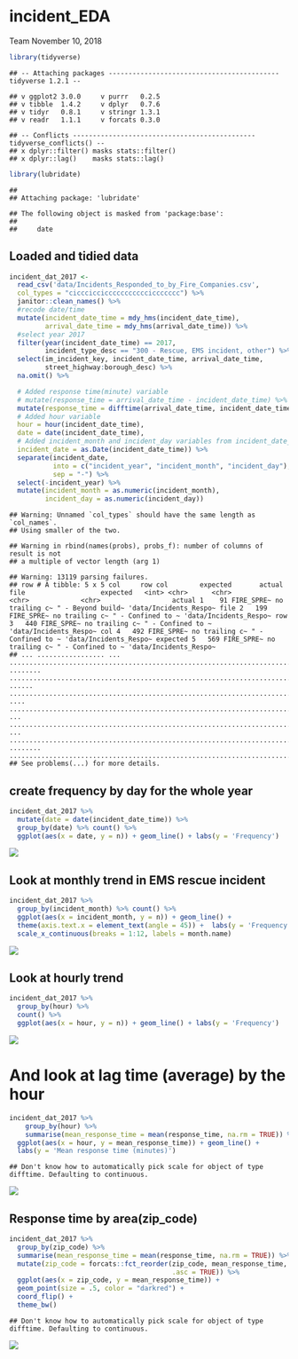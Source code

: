 incident\_EDA
================
Team
November 10, 2018

``` r
library(tidyverse)
```

    ## -- Attaching packages ------------------------------------------- tidyverse 1.2.1 --

    ## v ggplot2 3.0.0     v purrr   0.2.5
    ## v tibble  1.4.2     v dplyr   0.7.6
    ## v tidyr   0.8.1     v stringr 1.3.1
    ## v readr   1.1.1     v forcats 0.3.0

    ## -- Conflicts ---------------------------------------------- tidyverse_conflicts() --
    ## x dplyr::filter() masks stats::filter()
    ## x dplyr::lag()    masks stats::lag()

``` r
library(lubridate)
```

    ## 
    ## Attaching package: 'lubridate'

    ## The following object is masked from 'package:base':
    ## 
    ##     date

Loaded and tidied data
----------------------

``` r
incident_dat_2017 <-  
  read_csv('data/Incidents_Responded_to_by_Fire_Companies.csv',
  col_types = "cicccicciccccccccccciccccccc") %>% 
  janitor::clean_names() %>% 
  #recode date/time
  mutate(incident_date_time = mdy_hms(incident_date_time),
         arrival_date_time = mdy_hms(arrival_date_time)) %>% 
  #select year 2017
  filter(year(incident_date_time) == 2017,
         incident_type_desc == "300 - Rescue, EMS incident, other") %>% 
  select(im_incident_key, incident_date_time, arrival_date_time,
         street_highway:borough_desc) %>% 
  na.omit() %>% 

  # Added response time(minute) variable
  # mutate(response_time = arrival_date_time - incident_date_time) %>%
  mutate(response_time = difftime(arrival_date_time, incident_date_time, units = 'mins'),
  # Added hour variable
  hour = hour(incident_date_time),
  date = date(incident_date_time),
  # Added incident_month and incident_day variables from incident_date_time
  incident_date = as.Date(incident_date_time)) %>% 
  separate(incident_date, 
           into = c("incident_year", "incident_month", "incident_day"), 
           sep = "-") %>% 
  select(-incident_year) %>% 
  mutate(incident_month = as.numeric(incident_month),
         incident_day = as.numeric(incident_day))
```

    ## Warning: Unnamed `col_types` should have the same length as `col_names`.
    ## Using smaller of the two.

    ## Warning in rbind(names(probs), probs_f): number of columns of result is not
    ## a multiple of vector length (arg 1)

    ## Warning: 13119 parsing failures.
    ## row # A tibble: 5 x 5 col     row col        expected       actual            file                   expected   <int> <chr>      <chr>          <chr>             <chr>                  actual 1    91 FIRE_SPRE~ no trailing c~ " - Beyond build~ 'data/Incidents_Respo~ file 2   199 FIRE_SPRE~ no trailing c~ " - Confined to ~ 'data/Incidents_Respo~ row 3   440 FIRE_SPRE~ no trailing c~ " - Confined to ~ 'data/Incidents_Respo~ col 4   492 FIRE_SPRE~ no trailing c~ " - Confined to ~ 'data/Incidents_Respo~ expected 5   569 FIRE_SPRE~ no trailing c~ " - Confined to ~ 'data/Incidents_Respo~
    ## ... ................. ... .......................................................................... ........ .......................................................................... ...... .......................................................................... .... .......................................................................... ... .......................................................................... ... .......................................................................... ........ ..........................................................................
    ## See problems(...) for more details.

create frequency by day for the whole year
------------------------------------------

``` r
incident_dat_2017 %>% 
  mutate(date = date(incident_date_time)) %>%
  group_by(date) %>% count() %>%
  ggplot(aes(x = date, y = n)) + geom_line() + labs(y = 'Frequency')
```

![](incident_EDA_files/figure-markdown_github/unnamed-chunk-3-1.png)

Look at monthly trend in EMS rescue incident
--------------------------------------------

``` r
incident_dat_2017 %>% 
  group_by(incident_month) %>% count() %>% 
  ggplot(aes(x = incident_month, y = n)) + geom_line() + 
  theme(axis.text.x = element_text(angle = 45)) +  labs(y = 'Frequency') +
  scale_x_continuous(breaks = 1:12, labels = month.name)
```

![](incident_EDA_files/figure-markdown_github/unnamed-chunk-4-1.png)

Look at hourly trend
--------------------

``` r
incident_dat_2017 %>% 
  group_by(hour) %>% 
  count() %>% 
  ggplot(aes(x = hour, y = n)) + geom_line() + labs(y = 'Frequency')
```

![](incident_EDA_files/figure-markdown_github/unnamed-chunk-5-1.png)

And look at lag time (average) by the hour
==========================================

``` r
incident_dat_2017 %>%
    group_by(hour) %>% 
    summarise(mean_response_time = mean(response_time, na.rm = TRUE)) %>% 
  ggplot(aes(x = hour, y = mean_response_time)) + geom_line() + 
  labs(y = 'Mean response time (minutes)')
```

    ## Don't know how to automatically pick scale for object of type difftime. Defaulting to continuous.

![](incident_EDA_files/figure-markdown_github/unnamed-chunk-6-1.png)

Response time by area(zip\_code)
--------------------------------

``` r
incident_dat_2017 %>%
  group_by(zip_code) %>%
  summarise(mean_response_time = mean(response_time, na.rm = TRUE)) %>% 
  mutate(zip_code = forcats::fct_reorder(zip_code, mean_response_time, 
                                         .asc = TRUE)) %>% 
  ggplot(aes(x = zip_code, y = mean_response_time)) + 
  geom_point(size = .5, color = "darkred") +  
  coord_flip() +
  theme_bw()
```

    ## Don't know how to automatically pick scale for object of type difftime. Defaulting to continuous.

![](incident_EDA_files/figure-markdown_github/unnamed-chunk-7-1.png)

